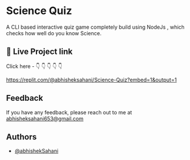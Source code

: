 
# Science Quiz

A CLI based interactive quiz game completely build using NodeJs , which checks how well do you know Science.

## 🔗 Live Project link

Click here - 👇 👇 👇 👇 👇

https://replit.com/@abhisheksahani/Science-Quiz?embed=1&output=1

## Feedback

If you have any feedback, please reach out to me at abhisheksahani653@gmail.com 

  
## Authors

- [@abhishekSahani](https://github.com/abhisheksahani-nova)

  
